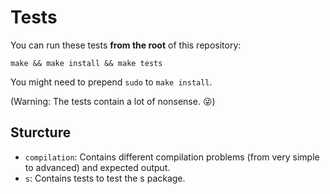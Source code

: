 # Tests

You can run these tests **from the root** of this repository:

```
make && make install && make tests
```

You might need to prepend `sudo` to `make install`.

(Warning: The tests contain a lot of nonsense. 😜)

## Sturcture

- `compilation`: Contains different compilation problems (from very simple to
  advanced) and expected output.
- `s`: Contains tests to test the s package.
